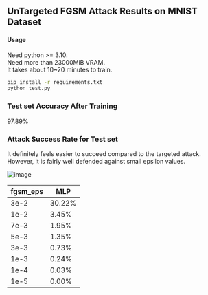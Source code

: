 ## UnTargeted FGSM Attack Results on MNIST Dataset

#### Usage

Need python >= 3.10.   
Need more than 23000MiB VRAM.   
It takes about 10~20 minutes to train.

```bash
pip install -r requirements.txt
python test.py
```

### Test set Accuracy After Training

97.89%

### Attack Success Rate for Test set

It definitely feels easier to succeed compared to the targeted attack.
However, it is fairly well defended against small epsilon values.

![image](https://github.com/user-attachments/assets/3c427559-a200-4b9c-84ea-def371466768)

| fgsm_eps |  MLP   |
|----------|--------|
| 3e-2     | 30.22% |
| 1e-2     |  3.45% |
| 7e-3     |  1.95% |
| 5e-3     |  1.35% |
| 3e-3     |  0.73% |
| 1e-3     |  0.24% |
| 1e-4     |  0.03% |
| 1e-5     |  0.00% |
